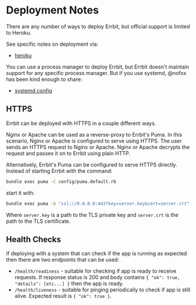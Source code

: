 # Deployment Notes

There are any number of ways to deploy Errbit, but official support is limited
to Heroku.

See specific notes on deployment via:

- [heroku](deployment/heroku.md)

You can use a process manager to deploy Errbit, but Errbit doesn't maintain
support for any specific process manager. But if you use systemd, @nofxx has
been kind enough to share:

- [systemd config](https://gist.github.com/nofxx/f01dcfe3e9d504181d76)

## HTTPS

Errbit can be deployed with HTTPS in a couple different ways.

Nginx or Apache can be used as a reverse-proxy to Errbit's Puma.
In this scenario, Nginx or Apache is configured to serve using HTTPS.
The user sends an HTTPS request to Nginx or Apache.
Nginx or Apache decrypts the request and passes it on to Errbit using plain
HTTP.

Alternatively, Errbit's Puma can be configured to serve HTTPS directly.
Instead of starting Errbit with the command:

```bash
bundle exec puma -C config/puma.default.rb
```

start it with:

```bash
bundle exec puma -b "ssl://0.0.0.0:443?key=server.key&cert=server.crt" -C config/puma.default.rb
```

Where `server.key` is a path to the TLS private key and `server.crt` is the path
to the TLS certificate.

## Health Checks

If deploying with a system that can check if the app is running as expected then
there are two endpoints that can be used:

- `/health/readiness` - suitable for checking if app is ready to receive
  requests. If response status is 200 and body contains `{ "ok": true,
"details": [etc...] }` then the app is ready.
- `/health/liveness` - suitable for pinging periodically to check if app is still
  alive. Expected result is `{ "ok": true }`.
